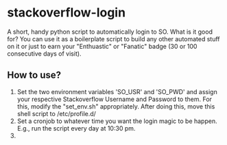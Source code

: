 # stackoverflow-login
A short, handy python script to automatically login to SO. What is it good for? You can use it as a boilerplate script to build any other automated stuff on it or just to earn your "Enthuastic" or "Fanatic" badge (30 or 100 consecutive days of visit).


<h2>How to use?</h2>
<ol>

<li>
Set the two environment variables 'SO_USR' and 'SO_PWD' and assign your respective Stackoverflow Username and Password to them. For this, modify the "set_env.sh" appropriately. After doing this, move this shell script to /etc/profile.d/ </li>

<li>
Set a cronjob to whatever time you want the login magic to be happen. E.g., run the script every day at 10:30 pm.
</li>

<li>

</li>

</ol>




